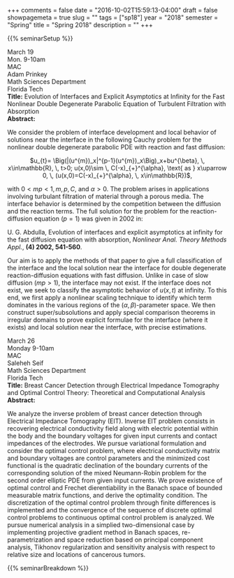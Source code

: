 +++
comments = false
date = "2016-10-02T15:59:13-04:00"
draft = false
showpagemeta = true
slug = ""
tags = ["sp18"]
year = "2018"
semester = "Spring"
title = "Spring 2018"
description = ""
+++

{{% seminarSetup %}}
<!-- begin seminar -->
<tr>
<td style="width: 23%;">
<div class="left_col">March 19<br> Mon. 9-10am<br> MAC</div>
</td>
<td style="width: 23%;">
<div class="center_col">Adam Prinkey <br>Math Sciences Department<br> Florida Tech</div>
</td>
<td style="min-width: 50%;">
<div class="right_col"><strong>Title:</strong> Evolution of Interfaces and Explicit Asymptotics at Infinity for the Fast Nonlinear Double Degenerate Parabolic Equation of Turbulent Filtration with Absorption <br><strong>Abstract:</strong> <p> We consider the problem of interface development and local behavior
of solutions near the interface in the following Cauchy problem for
the nonlinear double degenerate parabolic PDE with reaction and fast diffusion:

<center>$u_{t}= \Big(|(u^{m})_x|^{p-1}(u^{m})_x\Big)_x+bu^{\beta},
\, x\in\mathbb{R}, \, t>0; u(x,0)\sim \, C(-x)_{+}^{\alpha}, \text{ as } x\uparrow 0, \, (u(x,0)=C(-x)_{+}^{\alpha}, \, x\in\mathbb{R})$,</center>

with $0< mp <1, \, m, \, p, \, C$, and $\alpha > 0$.
The problem arises in applications involving turbulant filtration
of material through a porous media. The interface behavior is determined
by the competition between the diffusion and the reaction terms. The
full solution for the problem for the reaction-diffusion equation ($p=1$) was given
in 2002 in:

<p>
U. G. Abdulla, Evolution of interfaces and explicit asymptotics at infinity for the fast diffusion equation with absorption, <i>Nonlinear Anal. Theory Methods Appl.</i>, <b>(4) 2002, 541-560</b>.
</p><p>
 
Our aim is to apply the methods of that paper to give a full classification of the interface and the local solution near the interface
for double degenerate reaction-diffusion equations with fast diffusion. Unlike in case of slow diffusion ($mp > 1$), the interface may not exist. If the interface does not exist, we seek to classify the asymptotic behavior of $u(x,t)$ at infinity.
To this end, we first apply a nonlinear scaling technique to identify which term
dominates in the various regions of the $(\alpha,\beta)$-parameter
space. We then construct super/subsolutions and apply special comparison
theorems in irregular domains to prove explicit formulae for the interface (where it exists)
and local solution near the interface, with precise estimations. </p>
</div>
</td>
</tr>
<!-- end seminar -->

<!-- begin seminar -->
<tr>
<td style="width: 23%;">
<div class="left_col">March 26<br> Monday 9-10am<br> MAC</div>
</td>
<td style="width: 23%;">
<div class="center_col"> Saleheh Seif <br>Math Sciences Department<br> Florida Tech</div>
</td>
<td style="min-width: 50%;">
<div class="right_col"><strong>Title:</strong> Breast Cancer Detection through Electrical Impedance Tomography and Optimal Control Theory: Theoretical and Computational Analysis <br><strong>Abstract:</strong> <p>We analyze the inverse problem of breast cancer detection through Electrical Impedance Tomography (EIT). Inverse EIT problem consists in recovering electrical conductivity field along with electric potential within the body and the boundary voltages for given input currents and contact impedances of the electrodes. We pursue variational formulation and consider the optimal control problem, where electrical conductivity matrix and boundary voltages are control parameters and the minimized cost functional is the quadratic declination of the boundary currents of the corresponding solution of the mixed Neumann-Robin problem for the second order elliptic PDE from given input currents. We prove existence of optimal control and Frechet dierentiability in the Banach space of bounded measurable matrix functions, and derive the optimality condition. The discretization of the optimal control problem through finite differences is implemented and the convergence of the sequence of discrete optimal control problems to continuous optimal control problem is analyzed.
We pursue numerical analysis in a simplied two-dimensional case by implementing projective gradient method in Banach spaces, re-parametrization and space reduction based on principal component analysis, Tikhonov regularization and sensitivity analysis with respect to relative size and locations of cancerous tumors.</p>
</div>
</td>
</tr>
<!-- end seminar -->

<!-- begin seminar
<tr>
<td style="width: 23%;">
<div class="left_col">April 2<br> Monday 9-10am<br> MAC</div>
</td>
<td style="width: 23%;">
<div class="center_col">Curtis Earl <br>Math Sciences Department<br> Florida Tech</div>
</td>
<td style="min-width: 50%;">
<div class="right_col"><strong>Title:</strong> On the Optimal Control of the Stefan Type Parabolic Free Boundary Problems with State Constraints
<br><strong>Abstract:</strong> <p>We consider the inverse Stefan type free boundary problem for the general second order parabolic PDE under state constraints in the form of the upper bound for the temperature. This problem arises in bioengineering problem about the laser ablation of the skin. We implement optimal control framework following a variational formulation developed in 

<p>
U. G. Abdulla, <i>Inverse Problems and Imaging</i>, <b>(7) 2013, 307-340 & (10) 2016, 869-898</b>,
</p><p>

with penalty functional added due to state constraint. We pursue space-time discretization and prove the convergence of the sequence of discrete optimal control problems to the continuous optimal control both with respect to functional and control. We prove the Frechet differentiability in Besov spaces and derive the formula for the Frechet differential under minimal assumptions on the data.
</p>
</div>
</td>
</tr>
<!-- end seminar -->
</tbody>
	</table>
	</div>
{{% seminarBreakdown %}}
